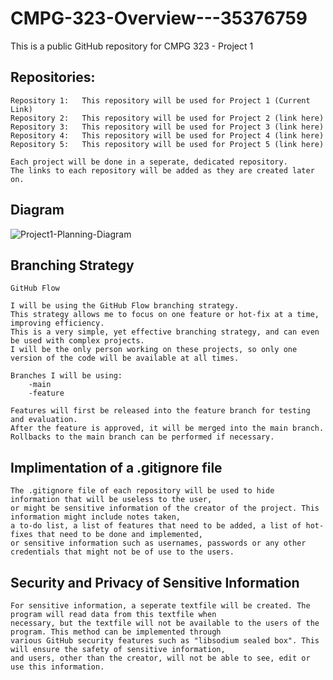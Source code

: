 # CMPG-323-Overview---35376759
This is a public GitHub repository for CMPG 323 - Project 1


## Repositories:
    Repository 1:   This repository will be used for Project 1 (Current Link)
    Repository 2:   This repository will be used for Project 2 (link here)
    Repository 3:   This repository will be used for Project 3 (link here)
    Repository 4:   This repository will be used for Project 4 (link here)
    Repository 5:   This repository will be used for Project 5 (link here)

    Each project will be done in a seperate, dedicated repository.
    The links to each repository will be added as they are created later on.
   
## Diagram
![Project1-Planning-Diagram](https://user-images.githubusercontent.com/85791779/184125118-e3898184-810b-4c87-8933-74d5969a1191.png)




## Branching Strategy
    GitHub Flow

    I will be using the GitHub Flow branching strategy. 
    This strategy allows me to focus on one feature or hot-fix at a time, improving efficiency.
    This is a very simple, yet effective branching strategy, and can even be used with complex projects.
    I will be the only person working on these projects, so only one version of the code will be available at all times.
    
    Branches I will be using:
        -main
        -feature
        
    Features will first be released into the feature branch for testing and evaluation.
    After the feature is approved, it will be merged into the main branch.
    Rollbacks to the main branch can be performed if necessary.
        
        

## Implimentation of a .gitignore file
    The .gitignore file of each repository will be used to hide information that will be useless to the user, 
    or might be sensitive information of the creator of the project. This information might include notes taken, 
    a to-do list, a list of features that need to be added, a list of hot-fixes that need to be done and implemented, 
    or sensitive information such as usernames, passwords or any other credentials that might not be of use to the users.


## Security and Privacy of Sensitive Information
    For sensitive information, a seperate textfile will be created. The program will read data from this textfile when
    necessary, but the textfile will not be available to the users of the program. This method can be implemented through
    various GitHub security features such as "libsodium sealed box". This will ensure the safety of sensitive information, 
    and users, other than the creator, will not be able to see, edit or use this information.
